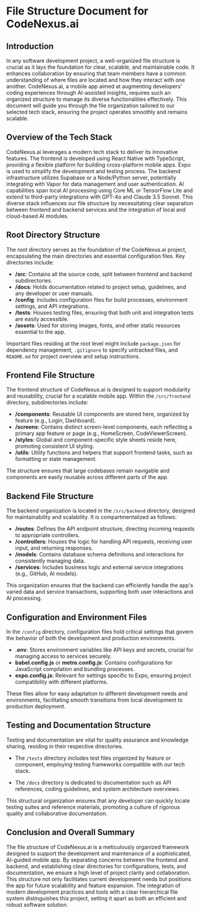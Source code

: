 # File Structure Document for CodeNexus.ai

## Introduction
In any software development project, a well-organized file structure is crucial as it lays the foundation for clear, scalable, and maintainable code. It enhances collaboration by ensuring that team members have a common understanding of where files are located and how they interact with one another. CodeNexus.ai, a mobile app aimed at augmenting developers' coding experiences through AI-assisted insights, requires such an organized structure to manage its diverse functionalities effectively. This document will guide you through the file organization tailored to our selected tech stack, ensuring the project operates smoothly and remains scalable.

## Overview of the Tech Stack
CodeNexus.ai leverages a modern tech stack to deliver its innovative features. The frontend is developed using React Native with TypeScript, providing a flexible platform for building cross-platform mobile apps. Expo is used to simplify the development and testing process. The backend infrastructure utilizes Supabase or a Node/Python server, potentially integrating with Vapor for data management and user authentication. AI capabilities span local AI processing using Core ML or TensorFlow Lite and extend to third-party integrations with GPT-4o and Claude 3.5 Sonnet. This diverse stack influences our file structure by necessitating clear separation between frontend and backend services and the integration of local and cloud-based AI modules.

## Root Directory Structure
The root directory serves as the foundation of the CodeNexus.ai project, encapsulating the main directories and essential configuration files. Key directories include:

- **/src**: Contains all the source code, split between frontend and backend subdirectories.
- **/docs**: Holds documentation related to project setup, guidelines, and any developer or user manuals.
- **/config**: Includes configuration files for build processes, environment settings, and API integrations.
- **/tests**: Houses testing files, ensuring that both unit and integration tests are easily accessible.
- **/assets**: Used for storing images, fonts, and other static resources essential to the app.

Important files residing at the root level might include `package.json` for dependency management, `.gitignore` to specify untracked files, and `README.md` for project overview and setup instructions.

## Frontend File Structure
The frontend structure of CodeNexus.ai is designed to support modularity and reusability, crucial for a scalable mobile app. Within the `/src/frontend` directory, subdirectories include:

- **/components**: Reusable UI components are stored here, organized by feature (e.g., Login, Dashboard).
- **/screens**: Contains distinct screen-level components, each reflecting a primary app feature or page (e.g., HomeScreen, CodeViewerScreen).
- **/styles**: Global and component-specific style sheets reside here, promoting consistent UI styling.
- **/utils**: Utility functions and helpers that support frontend tasks, such as formatting or state management.

The structure ensures that large codebases remain navigable and components are easily reusable across different parts of the app.

## Backend File Structure
The backend organization is located in the `/src/backend` directory, designed for maintainability and scalability. It is compartmentalized as follows:

- **/routes**: Defines the API endpoint structure, directing incoming requests to appropriate controllers.
- **/controllers**: Houses the logic for handling API requests, receiving user input, and returning responses.
- **/models**: Contains database schema definitions and interactions for consistently managing data.
- **/services**: Includes business logic and external service integrations (e.g., GitHub, AI models).

This organization ensures that the backend can efficiently handle the app's varied data and service transactions, supporting both user interactions and AI processing.

## Configuration and Environment Files
In the `/config` directory, configuration files hold critical settings that govern the behavior of both the development and production environments.

- **.env**: Stores environment variables like API keys and secrets, crucial for managing access to services securely.
- **babel.config.js** or **metro.config.js**: Contains configurations for JavaScript compilation and bundling processes.
- **expo.config.js**: Relevant for settings specific to Expo, ensuring project compatibility with different platforms.

These files allow for easy adaptation to different development needs and environments, facilitating smooth transitions from local development to production deployment.

## Testing and Documentation Structure
Testing and documentation are vital for quality assurance and knowledge sharing, residing in their respective directories.

- The `/tests` directory includes test files organized by feature or component, employing testing frameworks compatible with our tech stack.

- The `/docs` directory is dedicated to documentation such as API references, coding guidelines, and system architecture overviews.

This structural organization ensures that any developer can quickly locate testing suites and reference materials, promoting a culture of rigorous quality and collaborative documentation.

## Conclusion and Overall Summary
The file structure of CodeNexus.ai is a meticulously organized framework designed to support the development and maintenance of a sophisticated, AI-guided mobile app. By separating concerns between the frontend and backend, and establishing clear directories for configurations, tests, and documentation, we ensure a high level of project clarity and collaboration. This structure not only facilitates current development needs but positions the app for future scalability and feature expansion. The integration of modern development practices and tools with a clear hierarchical file system distinguishes this project, setting it apart as both an efficient and robust software solution.